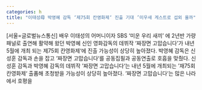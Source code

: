 ```yaml
---
categories: h
title: "이태성母 박영혜 감독 ‘제75회 칸영화제‘ 진출 기대 ’미우새 게스트로 섭외 올까"
---
```

[서울=글로벌뉴스통신] 배우 이태성의 어머니이자 SBS ‘미운 우리 새끼’ 에 2년반 가량 패널로 출연해 활약해 왔던 박영혜 신인 영화감독의 데뷔작 ‘짜장면 고맙습니다’가 내년 5월에 개최 되는 제75회 칸영화제‘에 진출 가능성이 상당히 높아졌다. 박영혜 감독은 신성훈 감독과 손을 잡고 ’짜장면 고맙습니다‘를 공동집필과 공동연출로 호흡을 맞췄다. 신성훈 감독과 박영혜 감독의 데뷔작 ’짜장면 고맙습니다‘는 내년 5월에 개최되는 ’재75회 칸영화제‘ 출품해 초청받을 가능성이 상당히 높아졌다. ’짜장면 고맙습니다‘는 많은 나라에서 호평을